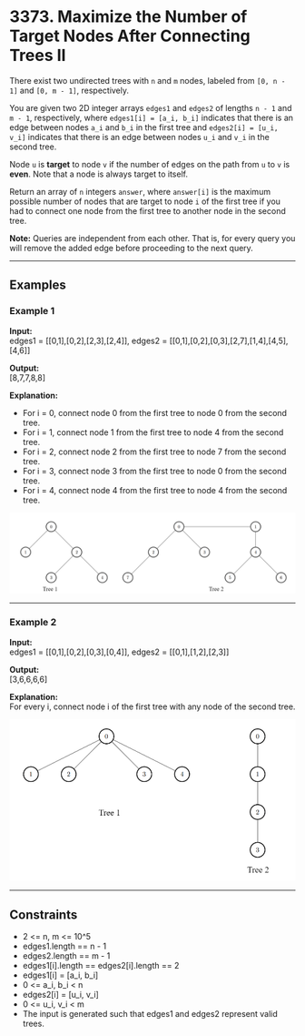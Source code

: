 # 3373. Maximize the Number of Target Nodes After Connecting Trees II

There exist two undirected trees with `n` and `m` nodes, labeled from `[0, n - 1]` and `[0, m - 1]`, respectively.

You are given two 2D integer arrays `edges1` and `edges2` of lengths `n - 1` and `m - 1`, respectively, where `edges1[i] = [a_i, b_i]` indicates that there is an edge between nodes `a_i` and `b_i` in the first tree and `edges2[i] = [u_i, v_i]` indicates that there is an edge between nodes `u_i` and `v_i` in the second tree.

Node `u` is **target** to node `v` if the number of edges on the path from `u` to `v` is **even**. Note that a node is always target to itself.

Return an array of `n` integers `answer`, where `answer[i]` is the maximum possible number of nodes that are target to node `i` of the first tree if you had to connect one node from the first tree to another node in the second tree.

**Note:** Queries are independent from each other. That is, for every query you will remove the added edge before proceeding to the next query.

---

## Examples

### Example 1

**Input:**  
edges1 = [[0,1],[0,2],[2,3],[2,4]], edges2 = [[0,1],[0,2],[0,3],[2,7],[1,4],[4,5],[4,6]]

**Output:**  
[8,7,7,8,8]

**Explanation:**  
- For i = 0, connect node 0 from the first tree to node 0 from the second tree.
- For i = 1, connect node 1 from the first tree to node 4 from the second tree.
- For i = 2, connect node 2 from the first tree to node 7 from the second tree.
- For i = 3, connect node 3 from the first tree to node 0 from the second tree.
- For i = 4, connect node 4 from the first tree to node 4 from the second tree.

![alt text](image.png)

---

### Example 2

**Input:**  
edges1 = [[0,1],[0,2],[0,3],[0,4]], edges2 = [[0,1],[1,2],[2,3]]

**Output:**  
[3,6,6,6,6]

**Explanation:**  
For every i, connect node i of the first tree with any node of the second tree.

![alt text](image-1.png)

---

## Constraints

- 2 <= n, m <= 10^5
- edges1.length == n - 1
- edges2.length == m - 1
- edges1[i].length == edges2[i].length == 2
- edges1[i] = [a_i, b_i]
- 0 <= a_i, b_i < n
- edges2[i] = [u_i, v_i]
- 0 <= u_i, v_i < m
- The input is generated such that edges1 and edges2 represent valid trees.
